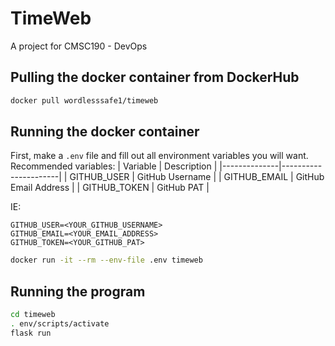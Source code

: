 # TimeWeb
A project for CMSC190 - DevOps

## Pulling the docker container from DockerHub
```sh
docker pull wordlesssafe1/timeweb
```

## Running the docker container
First, make a `.env` file and fill out all environment variables you will want.  
Recommended variables:
| Variable     | Description          |
|--------------|----------------------|
| GITHUB_USER  | GitHub Username      |
| GITHUB_EMAIL | GitHub Email Address |
| GITHUB_TOKEN | GitHub PAT           |

IE:
```
GITHUB_USER=<YOUR_GITHUB_USERNAME>
GITHUB_EMAIL=<YOUR_EMAIL_ADDRESS>
GITHUB_TOKEN=<YOUR_GITHUB_PAT>
```

```sh
docker run -it --rm --env-file .env timeweb
```

## Running the program
```sh
cd timeweb
. env/scripts/activate
flask run
```
